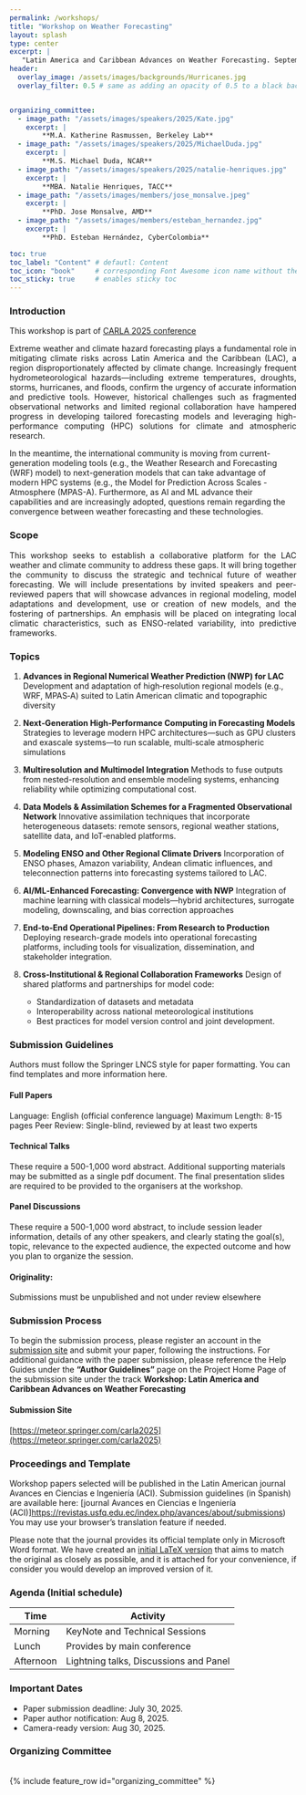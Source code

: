 ```yaml
---
permalink: /workshops/
title: "Workshop on Weather Forecasting"
layout: splash
type: center
excerpt: |
   "Latin America and Caribbean Advances on Weather Forecasting. September 22-26, Kingston (Jamaica)"
header:
  overlay_image: /assets/images/backgrounds/Hurricanes.jpg
  overlay_filter: 0.5 # same as adding an opacity of 0.5 to a black background


organizing_committee: 
  - image_path: "/assets/images/speakers/2025/Kate.jpg"
    excerpt: |
        **M.A. Katherine Rasmussen, Berkeley Lab**
  - image_path: "/assets/images/speakers/2025/MichaelDuda.jpg"
    excerpt: |
        **M.S. Michael Duda, NCAR**
  - image_path: "/assets/images/speakers/2025/natalie-henriques.jpg"
    excerpt: |
        **MBA. Natalie Henriques, TACC**
  - image_path: "/assets/images/members/jose_monsalve.jpeg"
    excerpt: |
        **PhD. Jose Monsalve, AMD**
  - image_path: "/assets/images/members/esteban_hernandez.jpg"
    excerpt: |
        **PhD. Esteban Hernández, CyberColombia**

toc: true
toc_label: "Content" # defautl: Content
toc_icon: "book"     # corresponding Font Awesome icon name without the "fa" prefix
toc_sticky: true     # enables sticky toc           
---
```


### Introduction

This workshop is part of [CARLA 2025 conference](https://carlaconference.org/workshops-events-2025/) 
<p style="text-align: justify; text-justify: inter-word;">Extreme weather and climate hazard forecasting plays a fundamental role in mitigating climate risks across Latin America and the Caribbean (LAC), a region disproportionately affected by climate change. Increasingly frequent hydrometeorological hazards—including extreme temperatures, droughts, storms, hurricanes, and floods, confirm the urgency of accurate information and predictive tools. However, historical challenges such as fragmented observational networks and limited regional collaboration have hampered progress in developing tailored forecasting models and leveraging high-performance computing (HPC) solutions for climate and atmospheric research.

In the meantime, the international community is moving from current-generation modeling tools (e.g., the Weather Research and Forecasting (WRF) model) to next-generation models that can take advantage of modern HPC systems (e.g., the Model for Prediction Across Scales - Atmosphere (MPAS-A). Furthermore, as AI and ML advance their capabilities and are increasingly adopted, questions remain regarding the convergence between weather forecasting and these technologies.
</p>


### Scope

<p style="text-align: justify; text-justify: inter-word;"> This workshop seeks to establish a collaborative platform for the LAC weather and climate community to address these gaps. It will bring together the community to discuss the strategic and technical future of weather forecasting. We will include presentations by invited speakers and peer-reviewed papers that will showcase advances in regional modeling, model adaptations and development, use or creation of new models, and the fostering of partnerships. An emphasis will be placed on integrating local climatic characteristics, such as ENSO-related variability, into predictive frameworks.
</p>


### Topics

1. **Advances in Regional Numerical Weather Prediction (NWP) for LAC**
   Development and adaptation of high‑resolution regional models (e.g., WRF, MPAS‑A) suited to Latin American climatic and topographic diversity

2. **Next‑Generation High‑Performance Computing in Forecasting Models**
   Strategies to leverage modern HPC architectures—such as GPU clusters and exascale systems—to run scalable, multi‑scale atmospheric simulations

3. **Multiresolution and Multimodel Integration**
   Methods to fuse outputs from nested-resolution and ensemble modeling systems, enhancing reliability while optimizing computational cost.

4. **Data Models & Assimilation Schemes for a Fragmented Observational Network**
   Innovative assimilation techniques that incorporate heterogeneous datasets: remote sensors, regional weather stations, satellite data, and IoT‑enabled platforms.

5. **Modeling ENSO and Other Regional Climate Drivers**
   Incorporation of ENSO phases, Amazon variability, Andean climatic influences, and teleconnection patterns into forecasting systems tailored to LAC.

6. **AI/ML‑Enhanced Forecasting: Convergence with NWP**
   Integration of machine learning with classical models—hybrid architectures, surrogate modeling, downscaling, and bias correction approaches

7. **End‑to‑End Operational Pipelines: From Research to Production**
   Deploying research-grade models into operational forecasting platforms, including tools for visualization, dissemination, and stakeholder integration.

8. **Cross‑Institutional & Regional Collaboration Frameworks**
   Design of shared platforms and partnerships for model code:

   * Standardization of datasets and metadata
   * Interoperability across national meteorological institutions
   * Best practices for model version control and joint development.

### Submission Guidelines
Authors must follow the Springer LNCS style for paper formatting. You can find templates and more information here.

#### Full Papers
Language: English (official conference language)
Maximum Length:  8-15 pages
Peer Review: Single-blind, reviewed by at least two experts

#### Technical Talks
These require a 500-1,000 word abstract. Additional supporting materials may be submitted as a single pdf document. The final presentation slides are required to be provided to the organisers at the workshop.

#### Panel Discussions
These require a 500-1,000 word abstract, to include session leader information, details of any other speakers, and clearly stating the goal(s), topic, relevance to the expected audience, the expected outcome and how you plan to organize the session.

#### Originality: 
Submissions must be unpublished and not under review elsewhere 

### Submission Process
To begin the submission process, please register an account in the [submission site](https://meteor.springer.com/carla2025) and submit your paper, following the instructions. For additional guidance with the paper submission, please reference the Help Guides under the **“Author Guidelines”** page on the Project Home Page of the submission site under the track **Workshop: Latin America and Caribbean Advances on Weather Forecasting** 

#### Submission Site
[https://meteor.springer.com/carla2025](https://meteor.springer.com/carla2025)


### Proceedings and Template
Workshop papers selected will be published in the Latin American journal Avances en Ciencias e Ingeniería (ACI). Submission guidelines (in Spanish) are available here: [journal Avances en Ciencias e Ingeniería (ACI)]https://revistas.usfq.edu.ec/index.php/avances/about/submissions)
You may use your browser’s translation feature if needed.

Please note that the journal provides its official template only in Microsoft Word format. We have created an [initial LaTeX version](../assets/templates/workshoop_template.tex)  that aims to match the original as closely as possible, and it is attached for your convenience, if consider you would develop an improved version of it.


### Agenda  (Initial schedule) 
| Time          | Activity                      |
|---------------|-------------------------------|
|Morning       | KeyNote and Technical Sessions |
|Lunch         | Provides by main conference |
|Afternoon     | Lightning talks, Discussions and Panel |

### Important Dates
- Paper submission deadline: July 30, 2025.
- Paper author notification: Aug 8, 2025.
- Camera-ready version: Aug 30, 2025.

### Organizing Committee
<br>
{% include feature_row id="organizing_committee" %}
